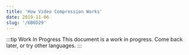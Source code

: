 ```yaml
---
title: 'How Video Compression Works'
date: 2019-11-06
slug: '/6B6D29'
---
```


:::tip Work In Progress
This document is a work in progress. Come back later, or try other languages.
:::
